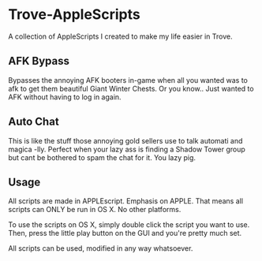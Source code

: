 # Trove-AppleScripts #
A collection of AppleScripts I created to make my life easier in Trove.

## AFK Bypass ##
Bypasses the annoying AFK booters in-game when all you wanted was to afk to get them beautiful Giant Winter Chests.
Or you know.. Just wanted to AFK without having to log in again.

## Auto Chat ##
This is like the stuff those annoying gold sellers use to talk automati and magica -lly.
Perfect when your lazy ass is finding a Shadow Tower group but cant be bothered to spam the chat for it.
You lazy pig.

## Usage ##
All scripts are made in APPLEscript. Emphasis on APPLE.
That means all scripts can ONLY be run in OS X. No other platforms.

To use the scripts on OS X, simply double click the script you want to use.
Then, press the little play button on the GUI and you're pretty much set.

All scripts can be used, modified in any way whatsoever.
